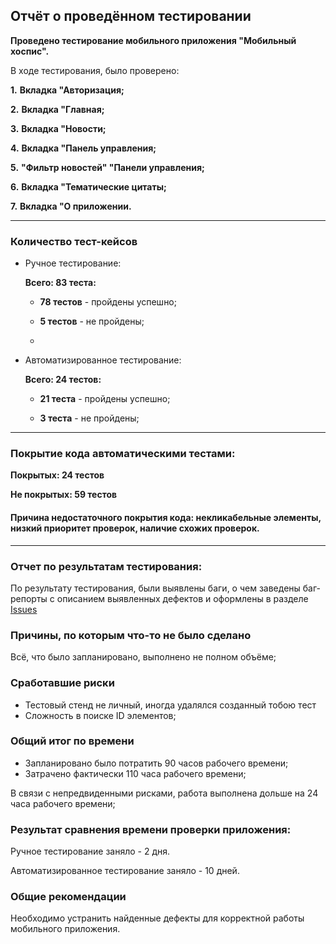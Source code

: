 ## **Отчёт о проведённом тестировании**

**Проведено тестирование мобильного приложения "Мобильный хоспис".**

В ходе тестирования, было проверено:

  **1.** **Вкладка "Авторизация;**

  **2.** **Вкладка "Главная;**

  **3.** **Вкладка "Новости;**

  **4.** **Вкладка "Панель управления;**

  **5.** **"Фильтр новостей" "Панели управления;**

  **6.** **Вкладка "Тематические цитаты;**

  **7.** **Вкладка "О приложении.**

____________________________________________________
### **Количество тест-кейсов**
- Ручное тестирование:

   **Всего: 83 теста:** 

   - **78 тестов** - пройдены успешно;
    
   - **5 тестов** - не пройдены; 
   - 

- Автоматизированное тестирование:

   **Всего: 24 тестов:**

   - **21 теста** - пройдены успешно;
  
   - **3 теста** - не пройдены; 
    
____________________________________________________

### **Покрытие кода автоматическими тестами:**

**Покрытых: 24 тестов**

**Не покрытых: 59 тестов**

#### **Причина недостаточного покрытия кода:** некликабельные элементы, низкий приоритет проверок, наличие схожих проверок.
____________________________________________________

### **Отчет по результатам тестирования:**

По результату тестирования, были выявлены баги, о чем заведены баг-репорты 
с описанием выявленных дефектов и оформлены в разделе [Issues](https://github.com/Mikadiko/Diplom_Mobile_app_Hospis/issues)

### **Причины, по которым что-то не было сделано**

Всё, что было запланировано, выполнено не полном объёме;

### **Сработавшие риски**
  - Тестовый стенд не личный, иногда удалялся созданный тобою тест
  - Сложность в поиске ID элементов;

### **Общий итог по времени**

   - Запланировано было потратить 90 часов рабочего времени;
   - Затрачено фактически 110 часа рабочего времени;

В связи с непредвиденными рисками, работа выполнена дольше на 24 часа рабочего времени;

### **Результат сравнения времени проверки приложения:**

Ручное тестирование заняло - 2 дня.

Автоматизированное тестирование заняло - 10 дней.

### **Общие рекомендации**

Необходимо устранить найденные дефекты для корректной работы мобильного приложения.